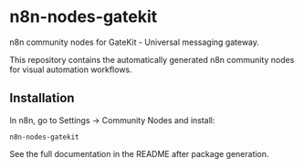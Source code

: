 # n8n-nodes-gatekit

n8n community nodes for GateKit - Universal messaging gateway.

This repository contains the automatically generated n8n community nodes for visual automation workflows.

## Installation

In n8n, go to Settings → Community Nodes and install:

```
n8n-nodes-gatekit
```

See the full documentation in the README after package generation.
